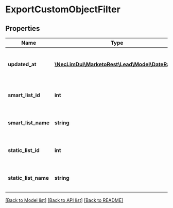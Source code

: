 # ExportCustomObjectFilter

## Properties

Name | Type | Description | Notes
------------ | ------------- | ------------- | -------------
**updated_at** | [**\NecLimDul\MarketoRest\Lead\Model\DateRange**](DateRange.md) | Date range to filter updated custom objects on | 
**smart_list_id** | **int** | Id of smart list to retrieve leads from | 
**smart_list_name** | **string** | Name of smart list to retrieve leads from | 
**static_list_id** | **int** | Id of static list to retrieve leads from | 
**static_list_name** | **string** | Name of static list to retrieve leads from | 

[[Back to Model list]](../README.md#documentation-for-models) [[Back to API list]](../README.md#documentation-for-api-endpoints) [[Back to README]](../README.md)
